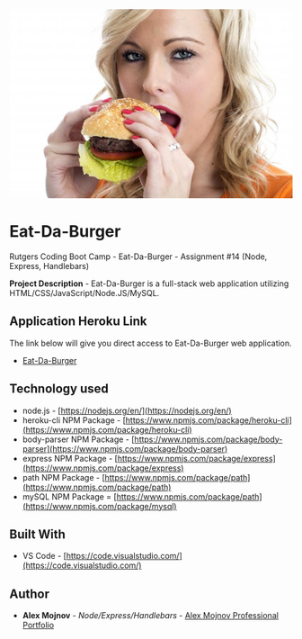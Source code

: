 <div align="center">
<img src="https://github.com/alexmojnov74/burger/blob/master/public/assets/img/background.jpg" alt="logo"></img>
</div>

# Eat-Da-Burger
Rutgers Coding Boot Camp - Eat-Da-Burger - Assignment #14 (Node, Express, Handlebars)
 <p></p>
 
**Project Description** - Eat-Da-Burger is a full-stack web application utilizing HTML/CSS/JavaScript/Node.JS/MySQL.

## Application Heroku Link
The link below will give you direct access to Eat-Da-Burger web application.

* [Eat-Da-Burger](https://burgerchoice.herokuapp.com)

## Technology used
- node.js - [https://nodejs.org/en/](https://nodejs.org/en/)
- heroku-cli NPM Package - [https://www.npmjs.com/package/heroku-cli](https://www.npmjs.com/package/heroku-cli)
- body-parser NPM Package - [https://www.npmjs.com/package/body-parser](https://www.npmjs.com/package/body-parser)
- express NPM Package - [https://www.npmjs.com/package/express](https://www.npmjs.com/package/express)
- path NPM Package - [https://www.npmjs.com/package/path](https://www.npmjs.com/package/path)
- mySQL NPM Package = [https://www.npmjs.com/package/path](https://www.npmjs.com/package/mysql)

## Built With

* VS Code - [https://code.visualstudio.com/](https://code.visualstudio.com/)

## Author

* **Alex Mojnov** - *Node/Express/Handlebars* - [Alex Mojnov Professional Portfolio](https://www.alexmojnov.com)
